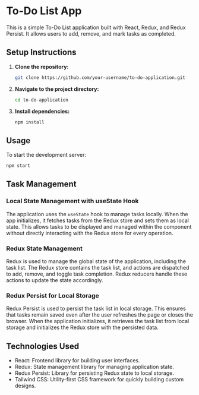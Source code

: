 # To-Do List App

This is a simple To-Do List application built with React, Redux, and Redux Persist. It allows users to add, remove, and mark tasks as completed.

## Setup Instructions

1. **Clone the repository:**

    ```bash
    git clone https://github.com/your-username/to-do-application.git
    ```

2. **Navigate to the project directory:**

    ```bash
    cd to-do-application
    ```

3. **Install dependencies:**

    ```bash
    npm install
    ```

## Usage

To start the development server:

```bash
npm start
```
## Task Management

### Local State Management with useState Hook
The application uses the `useState` hook to manage tasks locally. When the app initializes, it fetches tasks from the Redux store and sets them as local state. This allows tasks to be displayed and managed within the component without directly interacting with the Redux store for every operation.

### Redux State Management
Redux is used to manage the global state of the application, including the task list. The Redux store contains the task list, and actions are dispatched to add, remove, and toggle task completion. Redux reducers handle these actions to update the state accordingly.

### Redux Persist for Local Storage
Redux Persist is used to persist the task list in local storage. This ensures that tasks remain saved even after the user refreshes the page or closes the browser. When the application initializes, it retrieves the task list from local storage and initializes the Redux store with the persisted data.

## Technologies Used
- React: Frontend library for building user interfaces.
- Redux: State management library for managing application state.
- Redux Persist: Library for persisting Redux state to local storage.
- Tailwind CSS: Utility-first CSS framework for quickly building custom designs.
